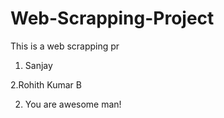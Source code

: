 # Web-Scrapping-Project
This is a web scrapping pr

1. Sanjay

2.Rohith Kumar B

2. You are awesome man!
